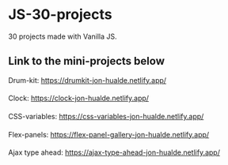 # JS-30-projects
30 projects made with Vanilla JS.

## Link to the mini-projects below

Drum-kit: https://drumkit-jon-hualde.netlify.app/
####
Clock: https://clock-jon-hualde.netlify.app/
####
CSS-variables: https://css-variables-jon-hualde.netlify.app/
####
Flex-panels: https://flex-panel-gallery-jon-hualde.netlify.app/
####
Ajax type ahead: https://ajax-type-ahead-jon-hualde.netlify.app/
####
